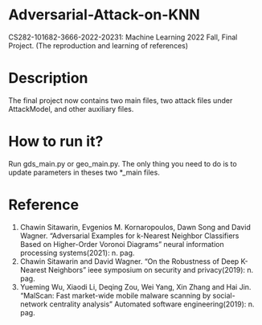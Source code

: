 # Adversarial-Attack-on-KNN
CS282-101682-3666-2022-20231: Machine Learning 2022 Fall, Final Project. (The reproduction and learning of references)

# Description

The final project now contains two main files, two attack files under AttackModel, and other auxiliary files.

# How to run it?

Run gds_main.py or geo_main.py. The only thing you need to do is to update parameters in theses two *_main files.

# Reference

1. Chawin Sitawarin, Evgenios M. Kornaropoulos, Dawn Song and David Wagner. “Adversarial Examples for k-Nearest Neighbor Classifiers Based on Higher-Order Voronoi Diagrams” neural information processing systems(2021): n. pag.
2. Chawin Sitawarin and David Wagner. “On the Robustness of Deep K-Nearest Neighbors” ieee symposium on security and privacy(2019): n. pag.
3. Yueming Wu, Xiaodi Li, Deqing Zou, Wei Yang, Xin Zhang and Hai Jin. “MalScan: Fast market-wide mobile malware scanning by social-network centrality analysis” Automated software engineering(2019): n. pag.
